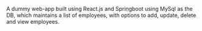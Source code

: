 A dummy web-app built using React.js and Springboot using MySql as the DB, which maintains a list of employees, with options to add, update, delete and view employees.
